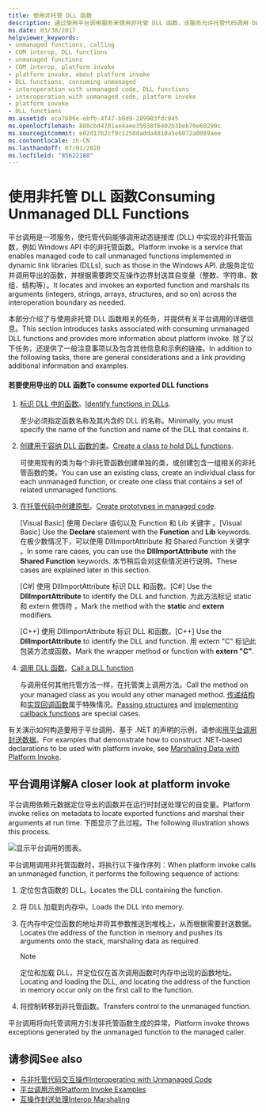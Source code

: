 ```yaml
---
title: 使用非托管 DLL 函数
description: 通过使用平台调用服务来使用非托管 DLL 函数，该服务允许托管代码调用 DLL 库中实现的非托管函数。
ms.date: 03/30/2017
helpviewer_keywords:
- unmanaged functions, calling
- COM interop, DLL functions
- unmanaged functions
- COM interop, platform invoke
- platform invoke, about platform invoke
- DLL functions, consuming unmanaged
- interoperation with unmanaged code, DLL functions
- interoperation with unmanaged code, platform invoke
- platform invoke
- DLL functions
ms.assetid: eca7606e-ebfb-4f47-b8d9-289903fdc045
ms.openlocfilehash: 880cbd4701ae4aee35038f6402b3beb70e60290c
ms.sourcegitcommit: e02d17b2cf9c1258dadda4810a5e6072a0089aee
ms.contentlocale: zh-CN
ms.lasthandoff: 07/01/2020
ms.locfileid: "85622180"
---
```

# <a name="consuming-unmanaged-dll-functions"></a><span data-ttu-id="69638-103">使用非托管 DLL 函数</span><span class="sxs-lookup"><span data-stu-id="69638-103">Consuming Unmanaged DLL Functions</span></span>
<span data-ttu-id="69638-104">平台调用是一项服务，使托管代码能够调用动态链接库 (DLL) 中实现的非托管函数，例如 Windows API 中的非托管函数。</span><span class="sxs-lookup"><span data-stu-id="69638-104">Platform invoke is a service that enables managed code to call unmanaged functions implemented in dynamic link libraries (DLLs), such as those in the Windows API.</span></span> <span data-ttu-id="69638-105">此服务定位并调用导出的函数，并根据需要跨交互操作边界封送其自变量（整数、字符串、数组、结构等）。</span><span class="sxs-lookup"><span data-stu-id="69638-105">It locates and invokes an exported function and marshals its arguments (integers, strings, arrays, structures, and so on) across the interoperation boundary as needed.</span></span>  
  
 <span data-ttu-id="69638-106">本部分介绍了与使用非托管 DLL 函数相关的任务，并提供有关平台调用的详细信息。</span><span class="sxs-lookup"><span data-stu-id="69638-106">This section introduces tasks associated with consuming unmanaged DLL functions and provides more information about platform invoke.</span></span> <span data-ttu-id="69638-107">除了以下任务，还提供了一般注意事项以及包含其他信息和示例的链接。</span><span class="sxs-lookup"><span data-stu-id="69638-107">In addition to the following tasks, there are general considerations and a link providing additional information and examples.</span></span>  
  
#### <a name="to-consume-exported-dll-functions"></a><span data-ttu-id="69638-108">若要使用导出的 DLL 函数</span><span class="sxs-lookup"><span data-stu-id="69638-108">To consume exported DLL functions</span></span>  
  
1. <span data-ttu-id="69638-109">[标识 DLL 中的函数](identifying-functions-in-dlls.md)。</span><span class="sxs-lookup"><span data-stu-id="69638-109">[Identify functions in DLLs](identifying-functions-in-dlls.md).</span></span>  
  
     <span data-ttu-id="69638-110">至少必须指定函数名称及其内含的 DLL 的名称。</span><span class="sxs-lookup"><span data-stu-id="69638-110">Minimally, you must specify the name of the function and name of the DLL that contains it.</span></span>  
  
2. <span data-ttu-id="69638-111">[创建用于容纳 DLL 函数的类](creating-a-class-to-hold-dll-functions.md)。</span><span class="sxs-lookup"><span data-stu-id="69638-111">[Create a class to hold DLL functions](creating-a-class-to-hold-dll-functions.md).</span></span>  
  
     <span data-ttu-id="69638-112">可使用现有的类为每个非托管函数创建单独的类，或创建包含一组相关的非托管函数的类。</span><span class="sxs-lookup"><span data-stu-id="69638-112">You can use an existing class, create an individual class for each unmanaged function, or create one class that contains a set of related unmanaged functions.</span></span>  
  
3. <span data-ttu-id="69638-113">[在托管代码中创建原型](creating-prototypes-in-managed-code.md)。</span><span class="sxs-lookup"><span data-stu-id="69638-113">[Create prototypes in managed code](creating-prototypes-in-managed-code.md).</span></span>  
  
     <span data-ttu-id="69638-114">[Visual Basic] 使用 Declare 语句以及 Function 和 Lib 关键字  。</span><span class="sxs-lookup"><span data-stu-id="69638-114">[Visual Basic] Use the **Declare** statement with the **Function** and **Lib** keywords.</span></span> <span data-ttu-id="69638-115">在极少数情况下，可以使用 DllImportAttribute 和 Shared Function 关键字 。</span><span class="sxs-lookup"><span data-stu-id="69638-115">In some rare cases, you can use the **DllImportAttribute** with the **Shared Function** keywords.</span></span> <span data-ttu-id="69638-116">本节稍后会对这些情况进行说明。</span><span class="sxs-lookup"><span data-stu-id="69638-116">These cases are explained later in this section.</span></span>  
  
     <span data-ttu-id="69638-117">[C#] 使用 DllImportAttribute 标识 DLL 和函数。</span><span class="sxs-lookup"><span data-stu-id="69638-117">[C#] Use the **DllImportAttribute** to identify the DLL and function.</span></span> <span data-ttu-id="69638-118">为此方法标记 static 和 extern 修饰符 。</span><span class="sxs-lookup"><span data-stu-id="69638-118">Mark the method with the **static** and **extern** modifiers.</span></span>  
  
     <span data-ttu-id="69638-119">[C++] 使用 DllImportAttribute 标识 DLL 和函数。</span><span class="sxs-lookup"><span data-stu-id="69638-119">[C++] Use the **DllImportAttribute** to identify the DLL and function.</span></span> <span data-ttu-id="69638-120">用 extern "C" 标记此包装方法或函数。</span><span class="sxs-lookup"><span data-stu-id="69638-120">Mark the wrapper method or function with **extern "C"**.</span></span>  
  
4. <span data-ttu-id="69638-121">[调用 DLL 函数](calling-a-dll-function.md)。</span><span class="sxs-lookup"><span data-stu-id="69638-121">[Call a DLL function](calling-a-dll-function.md).</span></span>  
  
     <span data-ttu-id="69638-122">与调用任何其他托管方法一样，在托管类上调用方法。</span><span class="sxs-lookup"><span data-stu-id="69638-122">Call the method on your managed class as you would any other managed method.</span></span> <span data-ttu-id="69638-123">[传递结构](passing-structures.md)和[实现回调函数](callback-functions.md)属于特殊情况。</span><span class="sxs-lookup"><span data-stu-id="69638-123">[Passing structures](passing-structures.md) and [implementing callback functions](callback-functions.md) are special cases.</span></span>  
  
 <span data-ttu-id="69638-124">有关演示如何构造要用于平台调用、基于 .NET 的声明的示例，请参阅[用平台调用封送数据](marshaling-data-with-platform-invoke.md)。</span><span class="sxs-lookup"><span data-stu-id="69638-124">For examples that demonstrate how to construct .NET-based declarations to be used with platform invoke, see [Marshaling Data with Platform Invoke](marshaling-data-with-platform-invoke.md).</span></span>  
  
## <a name="a-closer-look-at-platform-invoke"></a><span data-ttu-id="69638-125">平台调用详解</span><span class="sxs-lookup"><span data-stu-id="69638-125">A closer look at platform invoke</span></span>  
 <span data-ttu-id="69638-126">平台调用依赖元数据定位导出的函数并在运行时封送处理它的自变量。</span><span class="sxs-lookup"><span data-stu-id="69638-126">Platform invoke relies on metadata to locate exported functions and marshal their arguments at run time.</span></span> <span data-ttu-id="69638-127">下图显示了此过程。</span><span class="sxs-lookup"><span data-stu-id="69638-127">The following illustration shows this process.</span></span>  
  
 ![显示平台调用的图表。](./media/consuming-unmanaged-dll-functions/platform-invoke-call.gif)  
  
 <span data-ttu-id="69638-129">平台调用调用非托管函数时，将执行以下操作序列：</span><span class="sxs-lookup"><span data-stu-id="69638-129">When platform invoke calls an unmanaged function, it performs the following sequence of actions:</span></span>  
  
1. <span data-ttu-id="69638-130">定位包含函数的 DLL。</span><span class="sxs-lookup"><span data-stu-id="69638-130">Locates the DLL containing the function.</span></span>  
  
2. <span data-ttu-id="69638-131">将 DLL 加载到内存中。</span><span class="sxs-lookup"><span data-stu-id="69638-131">Loads the DLL into memory.</span></span>  
  
3. <span data-ttu-id="69638-132">在内存中定位函数的地址并将其参数推送到堆栈上，从而根据需要封送数据。</span><span class="sxs-lookup"><span data-stu-id="69638-132">Locates the address of the function in memory and pushes its arguments onto the stack, marshaling data as required.</span></span>  
  
    > [!NOTE]
    > <span data-ttu-id="69638-133">定位和加载 DLL，并定位仅在首次调用函数时内存中出现的函数地址。</span><span class="sxs-lookup"><span data-stu-id="69638-133">Locating and loading the DLL, and locating the address of the function in memory occur only on the first call to the function.</span></span>  
  
4. <span data-ttu-id="69638-134">将控制转移到非托管函数。</span><span class="sxs-lookup"><span data-stu-id="69638-134">Transfers control to the unmanaged function.</span></span>  
  
 <span data-ttu-id="69638-135">平台调用将向托管调用方引发非托管函数生成的异常。</span><span class="sxs-lookup"><span data-stu-id="69638-135">Platform invoke throws exceptions generated by the unmanaged function to the managed caller.</span></span>

## <a name="see-also"></a><span data-ttu-id="69638-136">请参阅</span><span class="sxs-lookup"><span data-stu-id="69638-136">See also</span></span>

- [<span data-ttu-id="69638-137">与非托管代码交互操作</span><span class="sxs-lookup"><span data-stu-id="69638-137">Interoperating with Unmanaged Code</span></span>](index.md)
- [<span data-ttu-id="69638-138">平台调用示例</span><span class="sxs-lookup"><span data-stu-id="69638-138">Platform Invoke Examples</span></span>](platform-invoke-examples.md)
- [<span data-ttu-id="69638-139">互操作封送处理</span><span class="sxs-lookup"><span data-stu-id="69638-139">Interop Marshaling</span></span>](interop-marshaling.md)
